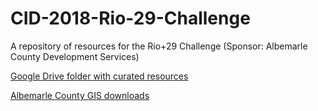 # CID-2018-Rio-29-Challenge
A repository of resources for the Rio+29 Challenge (Sponsor: Albemarle County Development Services)

[Google Drive folder with curated resources](https://drive.google.com/drive/folders/1SCjIyWfpWAa7UiAOFgQ7Ns_Oet_2hZrz?usp=sharing)

[Albemarle County GIS downloads](https://www.albemarle.org/department.asp?department=gds&relpage=2910)
